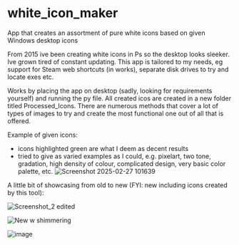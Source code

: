 # white_icon_maker
App that creates an assortment of pure white icons based on given Windows desktop icons

From 2015 ive been creating white icons in Ps so the desktop looks sleeker. Ive grown tired of constant updating. This app is tailored to my needs, eg support for Steam web shortcuts (in works), separate disk drives to try and locate exes etc. 

Works by placing the app on desktop (sadly, looking for requirements yourself) and running the py file. All created icos are created in a new folder titled Processed_Icons. There are numerous methods that cover a lot of types of images to try and create the most functional one out of all that is offered. 

Example of given icons:

- icons highlighted green are what I deem as decent results
- tried to give as varied examples as I could, e.g. pixelart, two tone, gradation, high density of colour, complicated design, very basic color palette, etc.
![Screenshot 2025-02-27 101639](https://github.com/user-attachments/assets/27412091-f4e5-4294-a424-a87f98e653ca)


A little bit of showcasing from old to new (FYI: new including icons created by this tool):

![Screenshot_2 edited](https://github.com/user-attachments/assets/b99c4ba4-f5c8-49fd-8856-55dfde31afe6)


![New w shimmering](https://github.com/user-attachments/assets/6cc09b09-4377-4c77-9f78-c38255b3791a)

![image](https://github.com/user-attachments/assets/1f7ec108-8078-48cd-b2ba-8b60a0695ae9)
